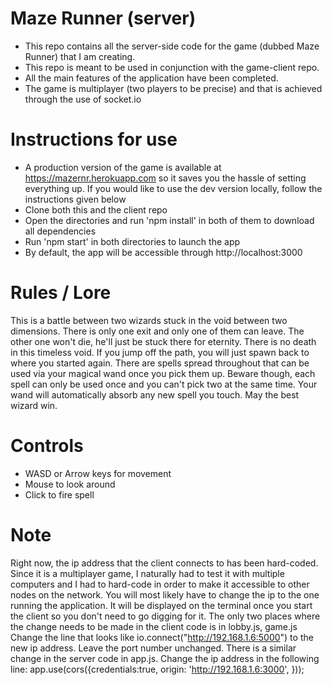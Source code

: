 # Maze Runner (server)
- This repo contains all the server-side code for the game (dubbed Maze Runner) that I am creating.
- This repo is meant to be used in conjunction with the game-client repo.
- All the main features of the application have been completed.
- The game is multiplayer (two players to be precise) and that is achieved through the use of socket.io

# Instructions for use
- A production version of the game is available at https://mazernr.herokuapp.com so it saves you the hassle of setting everything up. If you would like to use the dev version locally, follow the instructions given below
- Clone both this and the client repo
- Open the directories and run 'npm install' in both of them to download all dependencies
- Run 'npm start' in both directories to launch the app
- By default, the app will be accessible through http://localhost:3000

# Rules / Lore
This is a battle between two wizards stuck in the void between two dimensions. There is only one exit and only one of them can leave. The other one won't die, he'll just be stuck there for eternity. There is no death in this timeless void. If you jump off the path, you will just spawn back to where you started again. There are spells spread throughout that can be used via your magical wand once you pick them up. Beware though, each spell can only be used once and you can't pick two at the same time. Your wand will automatically absorb any new spell you touch. May the best wizard win.

# Controls
- WASD or Arrow keys for movement
- Mouse to look around
- Click to fire spell

# Note
Right now, the ip address that the client connects to has been hard-coded. Since it is a multiplayer game, I naturally had to test it with multiple computers and I had to hard-code in order to make it accessible to other nodes on the network. You will most likely have to change the ip to the one running the application. It will be displayed on the terminal once you start the client so you don't need to go digging for it. The only two places where the change needs to be made in the client code is in lobby.js, game.js
Change the line that looks like io.connect("http://192.168.1.6:5000") to the new ip address. Leave the port number unchanged.
There is a similar change in the server code in app.js. Change the ip address in the following line: 
app.use(cors({credentials:true,
  origin: 'http://192.168.1.6:3000',
}));

